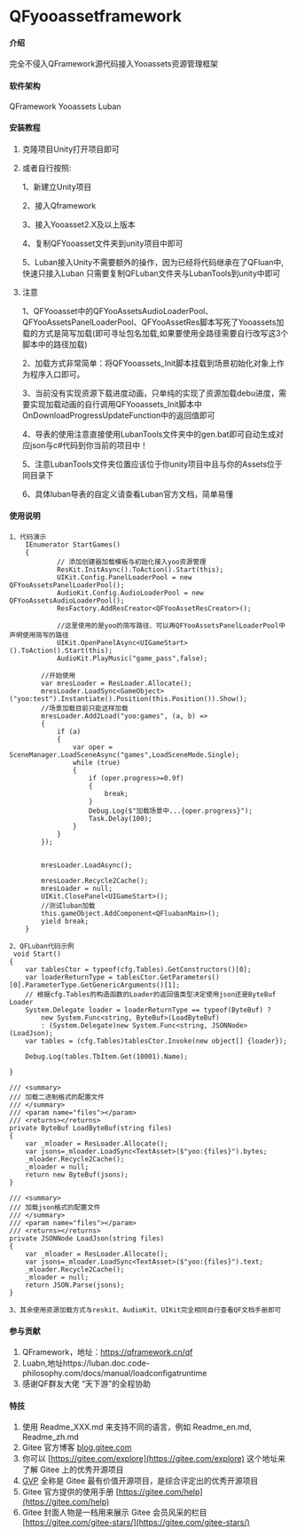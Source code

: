 # QFyooassetframework

#### 介绍
完全不侵入QFramework源代码接入Yooassets资源管理框架

#### 软件架构
QFramework
Yooassets
Luban

#### 安装教程

1.  克隆项目Unity打开项目即可

2.  或者自行按照:

    1、新建立Unity项目

    2、接入Qframework

    3、接入Yooasset2.X及以上版本

    4、复制QFYooasset文件夹到unity项目中即可

    5、Luban接入Unity不需要额外的操作，因为已经将代码继承在了QFluan中,快速只接入Luban 只需要复制QFLuban文件夹与LubanTools到unity中即可

3.  注意

    1、QFYooasset中的QFYooAssetsAudioLoaderPool、QFYooAssetsPanelLoaderPool、QFYooAssetRes脚本写死了Yooassets加载的方式是简写加载(即可寻址包名加载,如果要使用全路径需要自行改写这3个脚本中的路径加载)

    2、加载方式非常简单：将QFYooassets_Init脚本挂载到场景初始化对象上作为程序入口即可。

    3、当前没有实现资源下载进度动画，只单纯的实现了资源加载debu进度，需要实现加载动画的自行调用QFYooassets_Init脚本中 OnDownloadProgressUpdateFunction中的返回值即可

    4、导表的使用注意直接使用LubanTools文件夹中的gen.bat即可自动生成对应json与c#代码到你当前的项目中！

    5、注意LubanTools文件夹位置应该位于你unity项目中且与你的Assets位于同目录下

    6、具体luban导表的自定义请查看Luban官方文档，简单易懂

#### 使用说明
    1、代码演示
        IEnumerator StartGames()
        {
                // 添加创建器加载模板与初始化接入yoo资源管理
                ResKit.InitAsync().ToAction().Start(this);
                UIKit.Config.PanelLoaderPool = new QFYooAssetsPanelLoaderPool();
                AudioKit.Config.AudioLoaderPool = new QFYooAssetsAudioLoaderPool();
                ResFactory.AddResCreator<QFYooAssetResCreator>();
                
                //这里使用的是yoo的简写路径、可以再QFYooAssetsPanelLoaderPool中声明使用简写的路径
                UIKit.OpenPanelAsync<UIGameStart>().ToAction().Start(this);
                AudioKit.PlayMusic("game_pass",false);
            
            //开始使用
            var mresLoader = ResLoader.Allocate();
            mresLoader.LoadSync<GameObject>("yoo:test").Instantiate().Position(this.Position()).Show();
            //场景加载目前只能这样加载
            mresLoader.Add2Load("yoo:games", (a, b) =>
            {
                if (a)
                {
                    var oper = SceneManager.LoadSceneAsync("games",LoadSceneMode.Single);
                    while (true)
                    {
                        if (oper.progress>=0.9f)
                        {
                            break;
                        }
                        Debug.Log($"加载场景中...{oper.progress}");
                        Task.Delay(100);
                    }
                }
            });
                     
            
            mresLoader.LoadAsync();
            
            mresLoader.Recycle2Cache();
            mresLoader = null;
            UIKit.ClosePanel<UIGameStart>();
            //测试luban加载
            this.gameObject.AddComponent<QFluabanMain>();
            yield break;
        }
        
    2、QFLuban代码示例
     void Start()
    {
        var tablesCtor = typeof(cfg.Tables).GetConstructors()[0];
        var loaderReturnType = tablesCtor.GetParameters()[0].ParameterType.GetGenericArguments()[1];
        // 根据cfg.Tables的构造函数的Loader的返回值类型决定使用json还是ByteBuf Loader
        System.Delegate loader = loaderReturnType == typeof(ByteBuf) ?
            new System.Func<string, ByteBuf>(LoadByteBuf)
            : (System.Delegate)new System.Func<string, JSONNode>(LoadJson);
        var tables = (cfg.Tables)tablesCtor.Invoke(new object[] {loader});
        
        Debug.Log(tables.TbItem.Get(10001).Name);

    }

    /// <summary>
    /// 加载二进制格式的配置文件
    /// </summary>
    /// <param name="files"></param>
    /// <returns></returns>
    private ByteBuf LoadByteBuf(string files)
    {
        var _mloader = ResLoader.Allocate();
        var jsons=_mloader.LoadSync<TextAsset>($"yoo:{files}").bytes;
        _mloader.Recycle2Cache();
        _mloader = null;
        return new ByteBuf(jsons);
    }

    /// <summary>
    /// 加载json格式的配置文件
    /// </summary>
    /// <param name="files"></param>
    /// <returns></returns>
    private JSONNode LoadJson(string files)
    {
        var _mloader = ResLoader.Allocate();
        var jsons=_mloader.LoadSync<TextAsset>($"yoo:{files}").text;
        _mloader.Recycle2Cache();
        _mloader = null;
        return JSON.Parse(jsons);
    }

    3、其余使用资源加载方式与reskit、AudioKit、UIKit完全相同自行查看QF文档手册即可

#### 参与贡献

1.  QFramework，地址：https://qframework.cn/qf
2.  Luabn,地址https://luban.doc.code-philosophy.com/docs/manual/loadconfigatruntime
2.  感谢QF群友大佬 “天下游”的全程协助



#### 特技

1.  使用 Readme\_XXX.md 来支持不同的语言，例如 Readme\_en.md, Readme\_zh.md
2.  Gitee 官方博客 [blog.gitee.com](https://blog.gitee.com)
3.  你可以 [https://gitee.com/explore](https://gitee.com/explore) 这个地址来了解 Gitee 上的优秀开源项目
4.  [GVP](https://gitee.com/gvp) 全称是 Gitee 最有价值开源项目，是综合评定出的优秀开源项目
5.  Gitee 官方提供的使用手册 [https://gitee.com/help](https://gitee.com/help)
6.  Gitee 封面人物是一档用来展示 Gitee 会员风采的栏目 [https://gitee.com/gitee-stars/](https://gitee.com/gitee-stars/)
